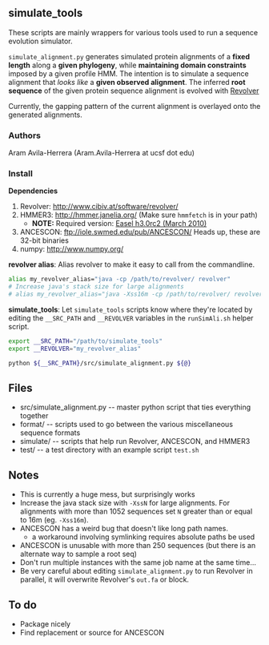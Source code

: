 ## simulate_tools

These scripts are mainly wrappers for various tools used to run a sequence evolution simulator.

`simulate_alignment.py` generates simulated protein alignments of a **fixed length** along a **given phylogeny**,
while **maintaining domain constraints** imposed by a given profile HMM. The intention is to simulate a sequence
alignment that *looks like* a **given observed alignment**. The inferred **root sequence**
of the given protein sequence alignment is evolved with [Revolver](http://www.cibiv.at/software/revolver/)

Currently, the gapping pattern of the current alignment is overlayed onto the generated alignments.

### Authors

Aram Avila-Herrera (Aram.Avila-Herrera at ucsf dot edu)

### Install
**Dependencies**

1. Revolver: <http://www.cibiv.at/software/revolver/>
2. HMMER3: <http://hmmer.janelia.org/> (Make sure `hmmfetch` is in your path)
	- **NOTE:** Required version: [Easel h3.0rc2 (March 2010)](http://hmmer.janelia.org/software/archive)
3. ANCESCON: <ftp://iole.swmed.edu/pub/ANCESCON/> Heads up, these are 32-bit binaries
4. numpy: <http://www.numpy.org/>

**revolver alias**: Alias revolver to make it easy to call from the commandline.

```bash
alias my_revolver_alias="java -cp /path/to/revolver/ revolver"
# Increase java's stack size for large alignments
# alias my_revolver_alias="java -Xss16m -cp /path/to/revolver/ revolver"
```

**simulate_tools**: Let `simulate_tools` scripts know where they're located by editing
the `__SRC_PATH` and `__REVOLVER` variables in the `runSimAli.sh` helper script.

```bash
export __SRC_PATH="/path/to/simulate_tools"
export __REVOLVER="my_revolver_alias"

python ${__SRC_PATH}/src/simulate_alignment.py ${@}
```

## Files
- src/simulate_alignment.py -- master python script that ties everything together
- format/ -- scripts used to go between the various miscellaneous sequence formats
- simulate/ -- scripts that help run Revolver, ANCESCON, and HMMER3
- test/ -- a test directory with an example script `test.sh`

## Notes
- This is currently a huge mess, but surprisingly works
- Increase the java stack size with `-XssN` for large alignments. For alignments with more than 1052 sequences
set `N` greater than or equal to 16m (eg. `-Xss16m`).
- ANCESCON has a weird bug that doesn't like long path names.
	- a workaround involving symlinking requires absolute paths be used
- ANCESCON is unusable with more than 250 sequences (but there is an alternate way to sample a root seq)
- Don't run multiple instances with the same job name at the same time...
- Be very careful about editing `simulate_alignment.py` to run Revolver in parallel, it will overwrite Revolver's `out.fa` or block.

## To do
- Package nicely
- Find replacement or source for ANCESCON
